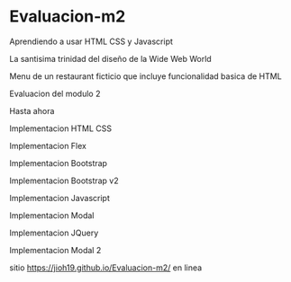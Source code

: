 # Evaluacion-m2

Aprendiendo a usar HTML CSS y Javascript

La santisima trinidad del diseño de la Wide Web World

Menu de un restaurant ficticio que incluye funcionalidad basica de HTML

Evaluacion del modulo 2

Hasta ahora

Implementacion HTML CSS

Implementacion Flex

Implementacion Bootstrap

Implementacion Bootstrap v2

Implementacion Javascript

Implementacion Modal

Implementacion JQuery

Implementacion Modal 2

sitio https://jioh19.github.io/Evaluacion-m2/ en linea
